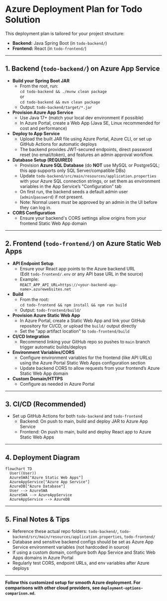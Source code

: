 # Azure Deployment Plan for Todo Solution

This deployment plan is tailored for your project structure:

- **Backend:** Java Spring Boot (in `todo-backend/`)
- **Frontend:** React (in `todo-frontend/`)

---

## 1. Backend (`todo-backend/`) on Azure App Service

- **Build your Spring Boot JAR**
    - From the root, run:  
      `cd todo-backend && ./mvnw clean package`  
      or  
      `cd todo-backend && mvn clean package`
    - Output: `todo-backend/target/*.jar`
- **Provision Azure App Service**
    - Use Java 17+ (match your local dev environment if possible)
    - In Azure Portal, create a Web App (Java SE, Linux recommended for cost and performance)
- **Deploy to App Service**
    - Upload the built JAR file using Azure Portal, Azure CLI, or set up GitHub Actions for automatic deploys
    - The backend provides JWT-secured endpoints, direct password reset (no email/token), and features an admin approval workflow.
- **Database Setup (REQUIRED)**
    - Provision **Azure SQL Database** (do **NOT** use MySQL or PostgreSQL; this app supports only SQL Server/compatible DBs)
    - Update `todo-backend/src/main/resources/application.properties` with your Azure SQL connection strings, or set them as environment variables in the App Service’s "Configuration" tab
    - On first run, the backend seeds a default admin user (`admin`/`password`) if not present.
    - Note: Normal users *must* be approved by an admin in the UI before they can log in.
- **CORS Configuration**
    - Ensure your backend's CORS settings allow origins from your frontend Static Web App domain

---

## 2. Frontend (`todo-frontend/`) on Azure Static Web Apps

- **API Endpoint Setup**
    - Ensure your React app points to the Azure backend URL  
      (Edit `todo-frontend/.env` or any API base URL in the source)
    - Example:  
      `REACT_APP_API_URL=https://<your-backend-app-name>.azurewebsites.net`
- **Build**
    - From the root:  
      `cd todo-frontend && npm install && npm run build`
    - Output: `todo-frontend/build/`
- **Provision Azure Static Web App**
    - In Azure Portal, create a Static Web App and link your GitHub repository for CI/CD, or upload the `build/` output directly
    - Set the "app artifact location" to `todo-frontend/build`
- **CI/CD Integration**
    - Recommend linking your GitHub repo so pushes to `main` branch trigger automatic builds/deploys
- **Environment Variables/CORS**
    - Configure environment variables for the frontend (like API URLs) using the Azure Portal Static Web Apps configuration section
    - Update backend CORS to allow requests from your frontend’s Azure Static Web App domain
- **Custom Domain/HTTPS**
    - Configure as needed in Azure Portal

---

## 3. CI/CD (Recommended)

- Set up GitHub Actions for both `todo-backend` and `todo-frontend`
    - Backend: On push to main, build and deploy JAR to Azure App Service
    - Frontend: On push to main, build and deploy React app to Azure Static Web Apps

---

## 4. Deployment Diagram

```mermaid
flowchart TD
  User((User))
  AzureSWA["Azure Static Web Apps"]
  AzureAppService["Azure App Service"]
  AzureDB["Azure Database"]
  User --> AzureSWA
  AzureSWA --> AzureAppService
  AzureAppService --> AzureDB
```

---

## 5. Final Notes & Tips

- Reference these actual repo folders: `todo-backend/`, `todo-backend/src/main/resources/application.properties`, `todo-frontend/`
- Database and sensitive backend configs should be set as Azure App Service environment variables (not hardcoded in source)
- If using a custom domain, configure both App Service and Static Web Apps domains in Azure Portal
- Regularly test CORS, endpoint URLs, and env variables after Azure deploys

---

**Follow this customized setup for smooth Azure deployment. For comparisons with other cloud providers, see `deployment-options-comparison.md`.**
